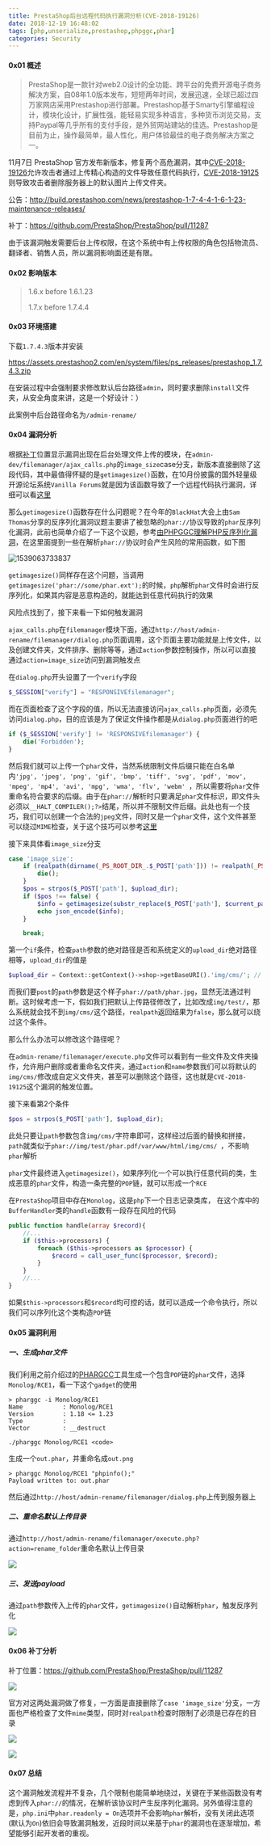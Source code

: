 ```yaml
---
title: PrestaShop后台远程代码执行漏洞分析(CVE-2018-19126)
date: 2018-12-19 16:48:02
tags: [php,unserialize,prestashop,phpggc,phar]
categories: Security
---
```


<script src="https://blog-1252261399.cos-website.ap-beijing.myqcloud.com/pangu.js"></script>

#### 0x01 概述

> PrestaShop是一款针对web2.0设计的全功能、跨平台的免费开源电子商务解决方案，自08年1.0版本发布，短短两年时间，发展迅速，全球已超过四万家网店采用Prestashop进行部署。Prestashop基于Smarty引擎编程设计，模块化设计，扩展性强，能轻易实现多种语言，多种货币浏览交易，支持Paypal等几乎所有的支付手段，是外贸网站建站的佳选。Prestashop是目前为止，操作最简单，最人性化，用户体验最佳的电子商务解决方案之一。 

11月7日 PrestaShop 官方发布新版本，修复两个高危漏洞，其中[CVE-2018-19126](https://nvd.nist.gov/vuln/detail/CVE-2018-19126)允许攻击者通过上传精心构造的文件导致任意代码执行，[CVE-2018-19125](https://nvd.nist.gov/vuln/detail/CVE-2018-19125)则导致攻击者删除服务器上的默认图片上传文件夹。

公告：http://build.prestashop.com/news/prestashop-1-7-4-4-1-6-1-23-maintenance-releases/

补丁：https://github.com/PrestaShop/PrestaShop/pull/11287

由于该漏洞触发需要后台上传权限，在这个系统中有上传权限的角色包括物流员、翻译者、销售人员，所以漏洞影响面还是有限。

#### 0x02 影响版本

> 1.6.x before 1.6.1.23
>
> 1.7.x before 1.7.4.4 

#### 0x03 环境搭建

下载`1.7.4.3`版本并安装

https://assets.prestashop2.com/en/system/files/ps_releases/prestashop_1.7.4.3.zip

在安装过程中会强制要求修改默认后台路径`admin`，同时要求删除`install`文件夹，从安全角度来讲，这是一个好设计：）

此案例中后台路径命名为`/admin-rename/`

#### 0x04 漏洞分析

根据[补丁](https://github.com/PrestaShop/PrestaShop/pull/11287/commits/4c6958f40cf7faa58207a203f3a5523cc8015148)位置显示漏洞出现在后台处理文件上传的模块，在`admin-dev/filemanager/ajax_calls.php`的`image_size`case分支，新版本直接删除了这段代码，其中最值得怀疑的是`getimagesize()`函数，在10月份披露的国外轻量级开源论坛系统`Vanilla Forums`就是因为该函数导致了一个远程代码执行漏洞，详细可以看[这里](https://srcincite.io/blog/2018/10/02/old-school-pwning-with-new-school-tricks-vanilla-forums-remote-code-execution.html)

那么`getimagesize()`函数存在什么问题呢？在今年的`BlackHat`大会上由`Sam Thomas`分享的反序列化漏洞议题主要讲了被忽略的`phar://`协议导致的`phar`反序列化漏洞，此前也简单介绍了一下这个议题，参考[由PHPGGC理解PHP反序列化漏洞](https://kylingit.com/blog/%E7%94%B1phpggc%E7%90%86%E8%A7%A3php%E5%8F%8D%E5%BA%8F%E5%88%97%E5%8C%96%E6%BC%8F%E6%B4%9E/)，在这里面提到一些在解析`phar://`协议时会产生风险的常用函数，如下图

![1539063733837](https://blog-1252261399.cos-website.ap-beijing.myqcloud.com/images/1539063733837.png)

`getimagesize()`同样存在这个问题，当调用`getimagesize('phar://some/phar.ext');`的时候，`php`解析`phar`文件时会进行反序列化，如果其内容是恶意构造的，就能达到任意代码执行的效果 

风险点找到了，接下来看一下如何触发漏洞

`ajax_calls.php`在`filemanager`模块下面，通过`http://host/admin-rename/filemanager/dialog.php`页面调用，这个页面主要功能就是上传文件，以及创建文件夹，文件排序、删除等等，通过`action`参数控制操作，所以可以直接通过`action=image_size`访问到漏洞触发点

在`dialog.php`开头设置了一个`verify`字段

```php
$_SESSION["verify"] = "RESPONSIVEfilemanager";
```

而在页面检查了这个字段的值，所以无法直接访问`ajax_calls.php`页面，必须先访问`dialog.php`，目的应该是为了保证文件操作都是从`dialog.php`页面进行的吧

```php
if ($_SESSION['verify'] != 'RESPONSIVEfilemanager') {
    die('Forbidden');
}
```

然后我们就可以上传一个`phar`文件，当然系统限制文件后缀只能在白名单内`'jpg', 'jpeg', 'png', 'gif', 'bmp', 'tiff', 'svg', 'pdf', 'mov', 'mpeg', 'mp4', 'avi', 'mpg', 'wma', 'flv', 'webm' `，所以需要将`phar`文件重命名符合要求的后缀。由于在`phar://`解析时只要满足`phar`文件标识，即文件头必须以`__HALT_COMPILER();?>`结尾，所以并不限制文件后缀。此处也有一个技巧，我们可以创建一个合法的`jpeg`文件，同时又是一个`phar`文件，这个文件甚至可以绕过`MIME`检查，关于这个技巧可以参考[这里](https://www.nc-lp.com/blog/disguise-phar-packages-as-images)

接下来具体看`image_size`分支

```php
case 'image_size':
    if (realpath(dirname(_PS_ROOT_DIR_.$_POST['path'])) != realpath(_PS_ROOT_DIR_.$upload_dir)) {
        die();
    }
    $pos = strpos($_POST['path'], $upload_dir);
    if ($pos !== false) {
        $info = getimagesize(substr_replace($_POST['path'], $current_path, $pos, strlen($upload_dir)));
        echo json_encode($info);
    }

    break;
```

第一个`if`条件，检查`path`参数的绝对路径是否和系统定义的`upload_dir`绝对路径相等，`upload_dir`的值是

```php
$upload_dir = Context::getContext()->shop->getBaseURI().'img/cms/'; // path from base_url to base of upload folder (with start and final /)
```

而我们要`post`的`path`参数是这个样子`phar://path/phar.jpg`，显然无法通过判断。这时候考虑一下，假如我们把默认上传路径修改了，比如改成`img/test/`，那么系统就会找不到`img/cms/`这个路径，`realpath`返回结果为`false`，那么就可以绕过这个条件。

那么什么办法可以修改这个路径呢？

在`admin-rename/filemanager/execute.php`文件可以看到有一些文件及文件夹操作，允许用户删除或者重命名文件夹，通过`action`和`name`参数我们可以将默认的`img/cms/`修改成自定义文件夹，甚至可以删除这个路径，这也就是`CVE-2018-19125`这个漏洞的触发位置。

接下来看第2个条件

```php
$pos = strpos($_POST['path'], $upload_dir);
```

此处只要让`path`参数包含`img/cms/`字符串即可，这样经过后面的替换和拼接，`path`就类似于`phar://img/test/phar.pdf/var/www/html/img/cms/ `，不影响`phar`解析

`phar`文件最终进入`getimagesize()`，如果序列化一个可以执行任意代码的类，生成恶意的`phar`文件，构造一条完整的`POP`链，就可以形成一个`RCE`

在`PrestaShop`项目中存在`Monolog`，这是`php`下一个日志记录类库， 在这个库中的`BufferHandler`类的`handle`函数有一段存在风险的代码

```php
public function handle(array $record){
    //...
	if ($this->processors) {
    	foreach ($this->processors as $processor) {
        	$record = call_user_func($processor, $record);
    	}
	}
    //...
}
```

如果`$this->processors`和`$record`均可控的话，就可以造成一个命令执行，所以我们可以序列化这个类构造`POP`链

#### 0x05 漏洞利用

##### 一、生成phar文件

我们利用之前介绍过的[PHARGCC](https://github.com/s-n-t/phpggc)工具生成一个包含`POP`链的`phar`文件，选择`Monolog/RCE1`，看一下这个`gadget`的使用

```shell
> pharggc -i Monolog/RCE1
Name           : Monolog/RCE1
Version        : 1.18 <= 1.23
Type           :
Vector         : __destruct

./pharggc Monolog/RCE1 <code>
```

生成一个`out.phar`，并重命名成`out.png`

```shell
> pharggc Monolog/RCE1 "phpinfo();"
Payload written to: out.phar
```

然后通过`http://host/admin-rename/filemanager/dialog.php`上传到服务器上

##### 二、重命名默认上传目录

通过`http://host/admin-rename/filemanager/execute.php?action=rename_folder`重命名默认上传目录

![](https://blog-1252261399.cos-website.ap-beijing.myqcloud.com/images/20181220111941.png)

##### 三、发送payload

通过`path`参数传入上传的`phar`文件，`getimagesize()`自动解析`phar`，触发反序列化

![](https://blog-1252261399.cos-website.ap-beijing.myqcloud.com/images/20181220103714.png)

#### 0x06 补丁分析

补丁位置：https://github.com/PrestaShop/PrestaShop/pull/11287

![](https://blog-1252261399.cos-website.ap-beijing.myqcloud.com/images/20181220105842.png)

官方对这两处漏洞做了修复，一方面是直接删除了`case 'image_size'`分支，一方面也严格检查了文件`mime`类型，同时对`realpath`检查时限制了必须是已存在的目录

![](https://blog-1252261399.cos-website.ap-beijing.myqcloud.com/images/20181220110721.png)

![](https://blog-1252261399.cos-website.ap-beijing.myqcloud.com/images/20181220110815.png)

#### 0x07 总结

这个漏洞触发流程并不复杂，几个限制也能简单地绕过，关键在于某些函数没有考虑到传入`phar://`的情况，在解析该协议时产生反序列化漏洞。另外值得注意的是，`php.ini`中`phar.readonly = On`选项并不会影响`phar`解析，没有关闭此选项(默认为`On`)依旧会导致漏洞触发，近段时间以来基于`phar`的漏洞也在逐渐增加，希望能够引起开发者的重视。



<script>pangu.spacingPage();</script>

